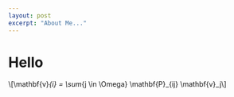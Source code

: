 ```yaml
---
layout: post
excerpt: "About Me..."
---
```


# Hello

\\[\mathbf{v}_{i} = \sum_{j \in \Omega} \mathbf{P}_{ij} \mathbf{v}_j\\]

 